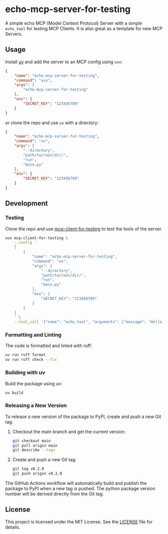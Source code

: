 # echo-mcp-server-for-testing

A simple echo MCP (Model Context Protocol) Server with a simple `echo_tool` for testing MCP Clients.
It is also great as a template for new MCP Servers.

## Usage

Install [uv](https://docs.astral.sh/uv/) and add the server to an MCP config using `uvx`:

```json
{
    "name": "echo-mcp-server-for-testing",
    "command": "uvx",
    "args": [
        "echo-mcp-server-for-testing"
    ],
    "env": {
        "SECRET_KEY": "123456789"
    }
}
```

or clone the repo and use `uv` with a directory:

```json
{
    "name": "echo-mcp-server-for-testing",
    "command": "uv",
    "args": [
        "--directory",
        "path/to/root/dir/",
        "run",
        "main.py"
    ],
    "env": {
        "SECRET_KEY": "123456789"
    }
}
```

## Development

### Testing

Clone the repo and use [mcp-client-for-testing](https://github.com/piebro/mcp-client-for-testing) to test the tools of the server.

```bash
uvx mcp-client-for-testing \
    --config '
    [
        {
            "name": "echo-mcp-server-for-testing",
            "command": "uv",
            "args": [
                "--directory", 
                "path/to/root/dir/", 
                "run", 
                "main.py"
            ],
            "env": {
                "SECRET_KEY": "123456789"
            }
        }
    ]
    ' \
    --tool_call '{"name": "echo_tool", "arguments": {"message": "Hello, world!"}}'
```

### Formatting and Linting

The code is formatted and linted with ruff:

```bash
uv run ruff format
uv run ruff check --fix
```

### Building with uv

Build the package using uv:

```bash
uv build
```

### Releasing a New Version

To release a new version of the package to PyPI, create and push a new Git tag:

1. Checkout the main branch and get the current version:
   ```bash
   git checkout main
   git pull origin main
   git describe --tags
   ```

2. Create and push a new Git tag:
   ```bash
   git tag v0.2.0
   git push origin v0.2.0
   ```

The GitHub Actions workflow will automatically build and publish the package to PyPI when a new tag is pushed.
The python package version number will be derived directly from the Git tag.

## License

This project is licensed under the MIT License. See the [LICENSE](LICENSE) file for details.